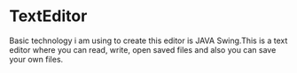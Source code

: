 # TextEditor
Basic technology i am using to create this editor is JAVA Swing.This is a text editor where you can read, write, open saved files and also you can save your own files. 
